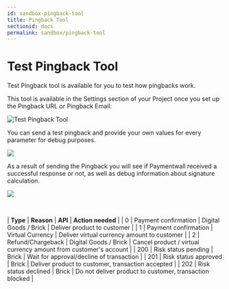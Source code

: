 ```yaml
---
id: sandbox-pingback-tool
title: Pingback Tool
sectionid: docs
permalink: sandbox/pingback-tool
---
```


# Test Pingback Tool

Test Pingback tool is available for you to test how pingbacks work.

This tool is available in the Settings section of your Project once you set up the Pingback URL or Pingback Email:

![Test Pingback Tool](https://api.paymentwall.com/content/design/files/developers/documentation/apis/pingback/pw_pingback_url(1).png)

You can send a test pingback and provide your own values for every parameter for debug purposes.

![](https://api.paymentwall.com/content/design/files/developers/documentation/apis/pingback/pw_test_pingback_2.png)

As a result of sending the Pingback you will see if Paymentwall received a successful response or not, as well as debug information about signature calculation.

![](https://api.paymentwall.com/content/design/files/developers/documentation/apis/pingback/pw_test_pingback_success_2.png)

<br>

| **Type** | **Reason** | **API** | **Action needed** |
| 0 | Payment confirmation | Digital Goods / Brick | Deliver product to customer |
| 1 | Payment confirmation | Virtual Currency | Deliver virtual currency amount to customer |
| 2 | Refund/Chargeback | Digital Goods / Brick | Cancel product / virtual currency amount from customer's account |
| 200 | Risk status pending | Brick | Wait for approval/decline of transaction |
| 201 | Risk status approved | Brick | 	Deliver product to customer, transaction accepted |
| 202 | Risk status declined | Brick | Do not deliver product to customer, transaction blocked |
